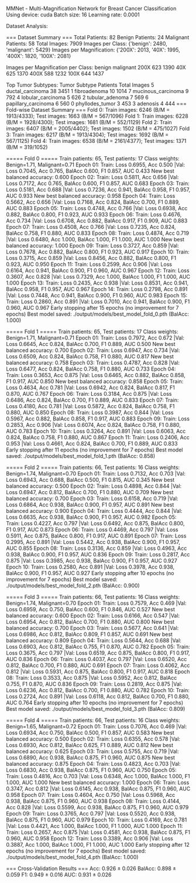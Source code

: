 MMNet - Multi-Magnification Network for Breast Cancer Classification
Using device: cuda
Batch size: 16
Learning rate: 0.0001

Dataset Analysis:

=== Dataset Summary ===
Total Patients: 82
Benign Patients: 24
Malignant Patients: 58
Total Images: 7909
Images per Class: {'benign': 2480, 'malignant': 5429}
Images per Magnification: {'200X': 2013, '40X': 1995, '400X': 1820, '100X': 2081}

Images per Magnification per Class:
       benign  malignant
200X     623       1390
40X      625       1370
400X     588       1232
100X     644       1437

Top Tumor Subtypes:
          Tumor Subtype  Patients  Total Images
5     ductal_carcinoma        38          3451
1         fibroadenoma        10          1014
7   mucinous_carcinoma         9           792
4    lobular_carcinoma         5           626
2      tubular_adenoma         7           569
6  papillary_carcinoma         6           560
0      phyllodes_tumor         3           453
3             adenosis         4           444
=== Fold-wise Dataset Summary ===
Fold 0: Train images: 6246 (B/M = 1913/4333); Test images: 1663 (B/M = 567/1096)
Fold 1: Train images: 6228 (B/M = 1928/4300); Test images: 1681 (B/M = 552/1129)
Fold 2: Train images: 6407 (B/M = 2005/4402); Test images: 1502 (B/M = 475/1027)
Fold 3: Train images: 6217 (B/M = 1913/4304); Test images: 1692 (B/M = 567/1125)
Fold 4: Train images: 6538 (B/M = 2161/4377); Test images: 1371 (B/M = 319/1052)

===== Fold 0 =====
Train patients: 65, Test patients: 17
Class weights: Benign=1.71, Malignant=0.71
Epoch 01: Train: Loss 0.6955, Acc 0.500 |Val: Loss 0.7045, Acc 0.765, BalAcc 0.600, F1 0.857, AUC 0.433
New best balanced accuracy: 0.600
Epoch 02: Train: Loss 0.5811, Acc 0.656 |Val: Loss 0.7172, Acc 0.765, BalAcc 0.600, F1 0.857, AUC 0.683
Epoch 03: Train: Loss 0.5181, Acc 0.688 |Val: Loss 0.7236, Acc 0.941, BalAcc 0.958, F1 0.957, AUC 0.933
New best balanced accuracy: 0.958
Epoch 04: Train: Loss 0.5662, Acc 0.656 |Val: Loss 0.7168, Acc 0.824, BalAcc 0.700, F1 0.889, AUC 0.883
Epoch 05: Train: Loss 0.4748, Acc 0.766 |Val: Loss 0.6938, Acc 0.882, BalAcc 0.800, F1 0.923, AUC 0.933
Epoch 06: Train: Loss 0.4676, Acc 0.734 |Val: Loss 0.6708, Acc 0.882, BalAcc 0.917, F1 0.909, AUC 0.883
Epoch 07: Train: Loss 0.4508, Acc 0.766 |Val: Loss 0.7235, Acc 0.824, BalAcc 0.758, F1 0.880, AUC 0.833
Epoch 08: Train: Loss 0.4874, Acc 0.719 |Val: Loss 0.6480, Acc 1.000, BalAcc 1.000, F1 1.000, AUC 1.000
New best balanced accuracy: 1.000
Epoch 09: Train: Loss 0.3727, Acc 0.859 |Val: Loss 0.7678, Acc 0.882, BalAcc 0.800, F1 0.923, AUC 0.917
Epoch 10: Train: Loss 0.3715, Acc 0.859 |Val: Loss 0.8456, Acc 0.882, BalAcc 0.800, F1 0.923, AUC 0.950
Epoch 11: Train: Loss 0.2599, Acc 0.906 |Val: Loss 0.6164, Acc 0.941, BalAcc 0.900, F1 0.960, AUC 0.967
Epoch 12: Train: Loss 0.3607, Acc 0.828 |Val: Loss 0.7329, Acc 1.000, BalAcc 1.000, F1 1.000, AUC 1.000
Epoch 13: Train: Loss 0.2435, Acc 0.938 |Val: Loss 0.8531, Acc 0.941, BalAcc 0.958, F1 0.957, AUC 0.967
Epoch 14: Train: Loss 0.2798, Acc 0.891 |Val: Loss 0.7448, Acc 0.941, BalAcc 0.900, F1 0.960, AUC 0.983
Epoch 15: Train: Loss 0.2860, Acc 0.891 |Val: Loss 0.7010, Acc 0.941, BalAcc 0.900, F1 0.960, AUC 0.967
Early stopping after 15 epochs (no improvement for 7 epochs)
Best model saved: ./output/models/best_model_fold_0.pth (BalAcc: 1.000)

===== Fold 1 =====
Train patients: 65, Test patients: 17
Class weights: Benign=1.71, Malignant=0.71
Epoch 01: Train: Loss 0.7972, Acc 0.672 |Val: Loss 0.6645, Acc 0.824, BalAcc 0.700, F1 0.889, AUC 0.500
New best balanced accuracy: 0.700
Epoch 02: Train: Loss 0.6947, Acc 0.734 |Val: Loss 0.6509, Acc 0.824, BalAcc 0.758, F1 0.880, AUC 0.817
New best balanced accuracy: 0.758
Epoch 03: Train: Loss 0.4787, Acc 0.828 |Val: Loss 0.6477, Acc 0.824, BalAcc 0.758, F1 0.880, AUC 0.733
Epoch 04: Train: Loss 0.3653, Acc 0.875 |Val: Loss 0.6465, Acc 0.882, BalAcc 0.858, F1 0.917, AUC 0.850
New best balanced accuracy: 0.858
Epoch 05: Train: Loss 0.4634, Acc 0.781 |Val: Loss 0.6942, Acc 0.824, BalAcc 0.817, F1 0.870, AUC 0.767
Epoch 06: Train: Loss 0.3184, Acc 0.875 |Val: Loss 0.6486, Acc 0.824, BalAcc 0.700, F1 0.889, AUC 0.833
Epoch 07: Train: Loss 0.4180, Acc 0.781 |Val: Loss 0.5872, Acc 0.824, BalAcc 0.758, F1 0.880, AUC 0.850
Epoch 08: Train: Loss 0.3987, Acc 0.844 |Val: Loss 0.5967, Acc 0.882, BalAcc 0.858, F1 0.917, AUC 0.883
Epoch 09: Train: Loss 0.2853, Acc 0.906 |Val: Loss 0.6074, Acc 0.824, BalAcc 0.758, F1 0.880, AUC 0.783
Epoch 10: Train: Loss 0.3264, Acc 0.891 |Val: Loss 0.6063, Acc 0.824, BalAcc 0.758, F1 0.880, AUC 0.867
Epoch 11: Train: Loss 0.2406, Acc 0.953 |Val: Loss 0.4661, Acc 0.824, BalAcc 0.700, F1 0.889, AUC 0.833
Early stopping after 11 epochs (no improvement for 7 epochs)
Best model saved: ./output/models/best_model_fold_1.pth (BalAcc: 0.858)

===== Fold 2 =====
Train patients: 66, Test patients: 16
Class weights: Benign=1.74, Malignant=0.70
Epoch 01: Train: Loss 0.7132, Acc 0.703 |Val: Loss 0.6943, Acc 0.688, BalAcc 0.500, F1 0.815, AUC 0.345
New best balanced accuracy: 0.500
Epoch 02: Train: Loss 0.4898, Acc 0.844 |Val: Loss 0.6947, Acc 0.812, BalAcc 0.700, F1 0.880, AUC 0.709
New best balanced accuracy: 0.700
Epoch 03: Train: Loss 0.6158, Acc 0.719 |Val: Loss 0.6864, Acc 0.938, BalAcc 0.900, F1 0.957, AUC 0.891
New best balanced accuracy: 0.900
Epoch 04: Train: Loss 0.4444, Acc 0.844 |Val: Loss 0.6635, Acc 0.938, BalAcc 0.900, F1 0.957, AUC 0.982
Epoch 05: Train: Loss 0.4227, Acc 0.797 |Val: Loss 0.6492, Acc 0.875, BalAcc 0.800, F1 0.917, AUC 0.873
Epoch 06: Train: Loss 0.4469, Acc 0.797 |Val: Loss 0.5911, Acc 0.875, BalAcc 0.800, F1 0.917, AUC 0.891
Epoch 07: Train: Loss 0.2995, Acc 0.891 |Val: Loss 0.5442, Acc 0.938, BalAcc 0.900, F1 0.957, AUC 0.855
Epoch 08: Train: Loss 0.3136, Acc 0.859 |Val: Loss 0.4963, Acc 0.938, BalAcc 0.900, F1 0.957, AUC 0.836
Epoch 09: Train: Loss 0.2817, Acc 0.875 |Val: Loss 0.3985, Acc 0.938, BalAcc 0.900, F1 0.957, AUC 0.927
Epoch 10: Train: Loss 0.2580, Acc 0.891 |Val: Loss 0.3978, Acc 0.938, BalAcc 0.900, F1 0.957, AUC 0.927
Early stopping after 10 epochs (no improvement for 7 epochs)
Best model saved: ./output/models/best_model_fold_2.pth (BalAcc: 0.900)

===== Fold 3 =====
Train patients: 66, Test patients: 16
Class weights: Benign=1.74, Malignant=0.70
Epoch 01: Train: Loss 0.7579, Acc 0.469 |Val: Loss 0.6959, Acc 0.750, BalAcc 0.600, F1 0.846, AUC 0.527
New best balanced accuracy: 0.600
Epoch 02: Train: Loss 0.6166, Acc 0.547 |Val: Loss 0.6954, Acc 0.812, BalAcc 0.700, F1 0.880, AUC 0.800
New best balanced accuracy: 0.700
Epoch 03: Train: Loss 0.5677, Acc 0.641 |Val: Loss 0.6986, Acc 0.812, BalAcc 0.809, F1 0.857, AUC 0.691
New best balanced accuracy: 0.809
Epoch 04: Train: Loss 0.5644, Acc 0.688 |Val: Loss 0.6903, Acc 0.812, BalAcc 0.755, F1 0.870, AUC 0.782
Epoch 05: Train: Loss 0.3675, Acc 0.797 |Val: Loss 0.6519, Acc 0.875, BalAcc 0.800, F1 0.917, AUC 0.836
Epoch 06: Train: Loss 0.4037, Acc 0.797 |Val: Loss 0.6520, Acc 0.812, BalAcc 0.700, F1 0.880, AUC 0.691
Epoch 07: Train: Loss 0.4062, Acc 0.812 |Val: Loss 0.5931, Acc 0.875, BalAcc 0.800, F1 0.917, AUC 0.818
Epoch 08: Train: Loss 0.3533, Acc 0.875 |Val: Loss 0.5952, Acc 0.812, BalAcc 0.755, F1 0.870, AUC 0.836
Epoch 09: Train: Loss 0.2819, Acc 0.875 |Val: Loss 0.6236, Acc 0.812, BalAcc 0.700, F1 0.880, AUC 0.782
Epoch 10: Train: Loss 0.2724, Acc 0.891 |Val: Loss 0.6118, Acc 0.812, BalAcc 0.700, F1 0.880, AUC 0.764
Early stopping after 10 epochs (no improvement for 7 epochs)
Best model saved: ./output/models/best_model_fold_3.pth (BalAcc: 0.809)

===== Fold 4 =====
Train patients: 66, Test patients: 16
Class weights: Benign=1.65, Malignant=0.72
Epoch 01: Train: Loss 0.7076, Acc 0.469 |Val: Loss 0.6934, Acc 0.750, BalAcc 0.500, F1 0.857, AUC 0.583
New best balanced accuracy: 0.500
Epoch 02: Train: Loss 0.6355, Acc 0.578 |Val: Loss 0.6930, Acc 0.812, BalAcc 0.625, F1 0.889, AUC 0.812
New best balanced accuracy: 0.625
Epoch 03: Train: Loss 0.5755, Acc 0.719 |Val: Loss 0.6890, Acc 0.938, BalAcc 0.875, F1 0.960, AUC 0.875
New best balanced accuracy: 0.875
Epoch 04: Train: Loss 0.4823, Acc 0.703 |Val: Loss 0.6830, Acc 0.938, BalAcc 0.875, F1 0.960, AUC 0.750
Epoch 05: Train: Loss 0.4816, Acc 0.703 |Val: Loss 0.6348, Acc 1.000, BalAcc 1.000, F1 1.000, AUC 1.000
New best balanced accuracy: 1.000
Epoch 06: Train: Loss 0.3747, Acc 0.812 |Val: Loss 0.6145, Acc 0.938, BalAcc 0.875, F1 0.960, AUC 0.958
Epoch 07: Train: Loss 0.4604, Acc 0.750 |Val: Loss 0.5968, Acc 0.938, BalAcc 0.875, F1 0.960, AUC 0.938
Epoch 08: Train: Loss 0.4144, Acc 0.828 |Val: Loss 0.5599, Acc 0.938, BalAcc 0.875, F1 0.960, AUC 0.979
Epoch 09: Train: Loss 0.3765, Acc 0.797 |Val: Loss 0.5520, Acc 0.938, BalAcc 0.875, F1 0.960, AUC 0.979
Epoch 10: Train: Loss 0.4169, Acc 0.781 |Val: Loss 0.4421, Acc 1.000, BalAcc 1.000, F1 1.000, AUC 1.000
Epoch 11: Train: Loss 0.2657, Acc 0.875 |Val: Loss 0.4581, Acc 0.938, BalAcc 0.875, F1 0.960, AUC 0.958
Epoch 12: Train: Loss 0.3389, Acc 0.906 |Val: Loss 0.3887, Acc 1.000, BalAcc 1.000, F1 1.000, AUC 1.000
Early stopping after 12 epochs (no improvement for 7 epochs)
Best model saved: ./output/models/best_model_fold_4.pth (BalAcc: 1.000)

=== Cross-Validation Results ===
Acc: 0.926 ± 0.026
BalAcc: 0.898 ± 0.059
F1: 0.949 ± 0.016
AUC: 0.931 ± 0.026